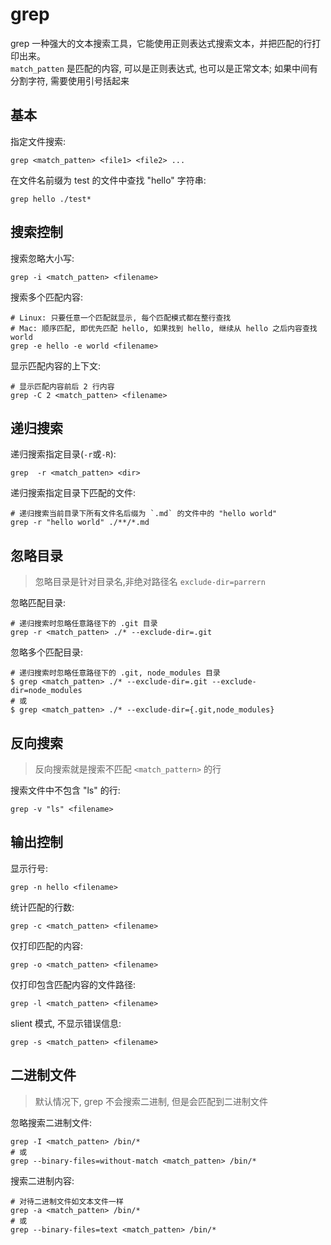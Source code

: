 # grep

grep 一种强大的文本搜索工具，它能使用正则表达式搜索文本，并把匹配的行打印出来。  
`match_patten` 是匹配的内容, 可以是正则表达式, 也可以是正常文本; 如果中间有分割字符, 需要使用引号括起来  

## 基本

指定文件搜索:  

	grep <match_patten> <file1> <file2> ...

在文件名前缀为 test 的文件中查找 "hello" 字符串:  

	grep hello ./test*

## 搜索控制

搜索忽略大小写:

	grep -i <match_patten> <filename>

搜索多个匹配内容: 

	# Linux: 只要任意一个匹配就显示, 每个匹配模式都在整行查找
	# Mac: 顺序匹配, 即优先匹配 hello, 如果找到 hello, 继续从 hello 之后内容查找 world
	grep -e hello -e world <filename>

显示匹配内容的上下文:  

	# 显示匹配内容前后 2 行内容
	grep -C 2 <match_patten> <filename>

## 递归搜索

递归搜索指定目录(`-r`或`-R`):  

	grep  -r <match_patten> <dir>

递归搜索指定目录下匹配的文件:  

	# 递归搜索当前目录下所有文件名后缀为 `.md` 的文件中的 "hello world"
	grep -r "hello world" ./**/*.md

## 忽略目录

> 忽略目录是针对目录名,非绝对路径名
> `exclude-dir=parrern`  

忽略匹配目录:  

	# 递归搜索时忽略任意路径下的 .git 目录
	grep -r <match_patten> ./* --exclude-dir=.git

忽略多个匹配目录:  

	# 递归搜索时忽略任意路径下的 .git, node_modules 目录
	$ grep <match_patten> ./* --exclude-dir=.git --exclude-dir=node_modules
	# 或
	$ grep <match_patten> ./* --exclude-dir={.git,node_modules}

## 反向搜索

> 反向搜索就是搜索不匹配 `<match_pattern>` 的行  

搜索文件中不包含 "ls" 的行:  

	grep -v "ls" <filename>

## 输出控制

显示行号:  

	grep -n hello <filename>

统计匹配的行数:  

	grep -c <match_patten> <filename>

仅打印匹配的内容:  

	grep -o <match_patten> <filename>

仅打印包含匹配内容的文件路径:  

	grep -l <match_patten> <filename>

slient 模式, 不显示错误信息:  

	grep -s <match_patten> <filename>

## 二进制文件

> 默认情况下, grep 不会搜索二进制, 但是会匹配到二进制文件

忽略搜索二进制文件:  

	grep -I <match_patten> /bin/*
	# 或
	grep --binary-files=without-match <match_patten> /bin/*

搜索二进制内容:  

	# 对待二进制文件如文本文件一样
	grep -a <match_patten> /bin/*
	# 或
	grep --binary-files=text <match_patten> /bin/*

